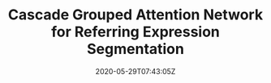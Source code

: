 ---
title: "Cascade Grouped Attention Network for Referring Expression Segmentation"
authors:
- Gen Luo
- Rongrong Ji
- Yiyi Zhou
- Xiaoshuai Sun
- Jinsong Su
- Chia-Wen Lin
- Qi Tian
author_notes:
- 
- 
- 
- 
- 
- 
- 
date: "2020-05-29T07:43:05Z"
publishDate: "2025-05-29T07:43:05Z"
publication_types: []
publication: "**In Proc. of ACM Multimedia 2020.** (CCF-A类)"
---